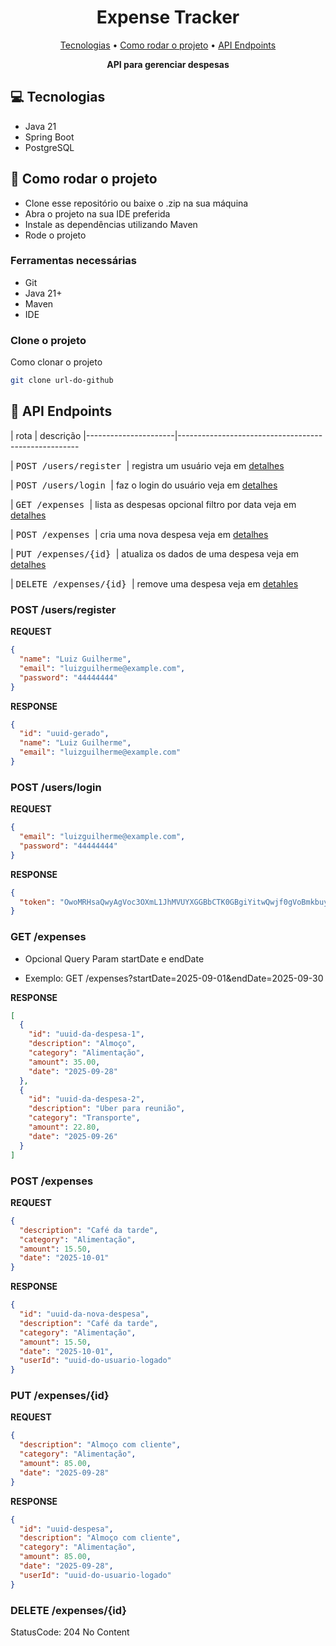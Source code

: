 <h1 align="center" style="font-weight: bold;">Expense Tracker</h1>

<p align="center">
 <a href="#tech">Tecnologias</a> • 
 <a href="#started">Como rodar o projeto</a> • 
  <a href="#routes">API Endpoints</a>
</p>

<p align="center">
    <b>API para gerenciar despesas</b>
</p>

<h2 id="tech">💻 Tecnologias</h2>

- Java 21
- Spring Boot
- PostgreSQL

<h2 id="started">🚀 Como rodar o projeto</h2>

- Clone esse repositório ou baixe o .zip na sua máquina
- Abra o projeto na sua IDE preferida
- Instale as dependências utilizando Maven
- Rode o projeto


<h3>Ferramentas necessárias</h3>

- Git
- Java 21+
- Maven
- IDE

<h3>Clone o projeto</h3>

Como clonar o projeto

```bash
git clone url-do-github
```

<h2 id="routes">📍 API Endpoints</h2>
​
| rota | descrição 
|----------------------|-----------------------------------------------------

| <kbd>POST /users/register </kbd>     | registra um usuário veja em [detalhes](#post-register-detail)

| <kbd>POST /users/login </kbd>     | faz o login do usuário veja em [detalhes](#post-login-detail)

| <kbd>GET /expenses </kbd>     | lista as despesas opcional filtro por data veja em [detalhes](#get-expenses-detail)

| <kbd>POST /expenses </kbd>     | cria uma nova despesa veja em [detalhes](#post-expenses-detail)

| <kbd>PUT /expenses/{id} </kbd>     | atualiza os dados de uma despesa veja em [detalhes](#put-expenses-detail)

| <kbd>DELETE /expenses/{id} </kbd>     | remove uma despesa veja em [detahles](#delete-expenses-detail)

<h3 id="post-register-detail">POST /users/register</h3>

**REQUEST**
```json
{
  "name": "Luiz Guilherme",
  "email": "luizguilherme@example.com",
  "password": "44444444"
}
```

**RESPONSE**
```json
{
  "id": "uuid-gerado",
  "name": "Luiz Guilherme",
  "email": "luizguilherme@example.com"
}
```

<h3 id="post-login-detail">POST /users/login</h3>

**REQUEST**
```json
{
  "email": "luizguilherme@example.com",
  "password": "44444444"
}
```

**RESPONSE**
```json
{
  "token": "OwoMRHsaQwyAgVoc3OXmL1JhMVUYXGGBbCTK0GBgiYitwQwjf0gVoBmkbuyy0pSi"
}
```

<h3 id="get-expenses-detail">GET /expenses</h3>

- Opcional Query Param startDate e endDate

- Exemplo: GET /expenses?startDate=2025-09-01&endDate=2025-09-30

**RESPONSE**
```json
[
  {
    "id": "uuid-da-despesa-1",
    "description": "Almoço",
    "category": "Alimentação",
    "amount": 35.00,
    "date": "2025-09-28"
  },
  {
    "id": "uuid-da-despesa-2",
    "description": "Uber para reunião",
    "category": "Transporte",
    "amount": 22.80,
    "date": "2025-09-26"
  }
]
```

<h3 id="post-expenses-detail">POST /expenses</h3>

**REQUEST**
```json
{
  "description": "Café da tarde",
  "category": "Alimentação",
  "amount": 15.50,
  "date": "2025-10-01"
}
```

**RESPONSE**
```json
{
  "id": "uuid-da-nova-despesa",
  "description": "Café da tarde",
  "category": "Alimentação",
  "amount": 15.50,
  "date": "2025-10-01",
  "userId": "uuid-do-usuario-logado"
} 
```

<h3 id="put-expenses-detail">PUT /expenses/{id}</h3>

**REQUEST**
```json
{
  "description": "Almoço com cliente", 
  "category": "Alimentação",
  "amount": 85.00,
  "date": "2025-09-28"
}
```

**RESPONSE**
```json
{
  "id": "uuid-despesa",
  "description": "Almoço com cliente",
  "category": "Alimentação",
  "amount": 85.00,
  "date": "2025-09-28",
  "userId": "uuid-do-usuario-logado"
} 
```

<h3 id="delete-expenses-detail">DELETE /expenses/{id}</h3>
StatusCode: 204 No Content

